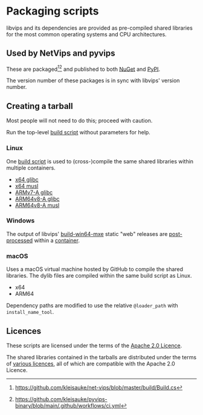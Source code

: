 # Packaging scripts

libvips and its dependencies are provided as pre-compiled shared libraries
for the most common operating systems and CPU architectures.

## Used by NetVips and pyvips

These are packaged[^1][^2] and published to both [NuGet](
https://www.nuget.org/packages/NetVips.Native) and [PyPI](
https://pypi.org/project/pyvips-binary/).

The version number of these packages is in sync with libvips' version number.

## Creating a tarball

Most people will not need to do this; proceed with caution.

Run the top-level [build script](build.sh) without parameters for help.

### Linux

One [build script](build/posix.sh) is used to (cross-)compile
the same shared libraries within multiple containers.

* [x64 glibc](platforms/linux-x64/Dockerfile)
* [x64 musl](platforms/linux-musl-x64/Dockerfile)
* [ARMv7-A glibc](platforms/linux-arm/Dockerfile)
* [ARM64v8-A glibc](platforms/linux-arm64/Dockerfile)
* [ARM64v8-A musl](platforms/linux-musl-arm64/Dockerfile)

### Windows

The output of libvips' [build-win64-mxe](https://github.com/libvips/build-win64-mxe)
static "web" releases are [post-processed](build/win.sh) within a [container](platforms/win32/Dockerfile).

### macOS

Uses a macOS virtual machine hosted by GitHub to compile the shared libraries.
The dylib files are compiled within the same build script as Linux.

* x64
* ARM64

Dependency paths are modified to use the relative `@loader_path` with `install_name_tool`.

## Licences

These scripts are licensed under the terms of the [Apache 2.0 Licence](LICENSE).

The shared libraries contained in the tarballs are distributed under
the terms of [various licences](THIRD-PARTY-NOTICES.md), all of which
are compatible with the Apache 2.0 Licence.

[^1]: https://github.com/kleisauke/net-vips/blob/master/build/Build.cs
[^2]: https://github.com/kleisauke/pyvips-binary/blob/main/.github/workflows/ci.yml
